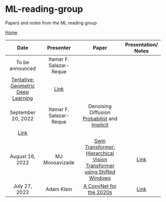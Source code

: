 # ML-reading-group
Papers and notes from the ML reading group

[//]: # (https://github.com/itamarsalazar/ML-reading-group)
[Home](https://github.com/itamarsalazar/ML-reading-group)

| Date | Presenter | Paper | Presentation/ Notes |
| :-----------: | :-----------: | :-----------: | :-----------: |
| To be announced | Itamar F. Salazar-Reque | 
[Tentative: Geometric Deep Learning](https://github.com/itamarsalazar/ML-reading-group)|[Link](https://github.com/itamarsalazar/ML-reading-group)|
| September 20, 2022 | Itamar F. Salazar-Reque | Denoising Diffusion [Probabilist](https://openreview.net/pdf?id=St1giarCHLP) and [Implicit](https://proceedings.neurips.cc/paper/2020/hash/4c5bcfec8584af0d967f1ab10179ca4b-Abstract.html)| 
[Link](https://github.com/itamarsalazar/ML-reading-group/blob/main/presentations/DenoisingDifussion_Probabilistic_Implicit_models.pdf)|
| August 16, 2022 | MJ Moosavizade | [Swin Transformer: Hierarchical Vision Transformer using Shifted Windows](https://openaccess.thecvf.com/content/ICCV2021/papers/Liu_Swin_Transformer_Hierarchical_Vision_Transformer_Using_Shifted_Windows_ICCV_2021_paper.pdf)| [Link](https://github.com/itamarsalazar/ML-reading-group/blob/main/presentations/Shifted-Window%20Transformers_by_MJ%20Moosavizade.pdf)|
| July 27, 2022 | Adam Klein | [A ConvNet for the 2020s](https://openaccess.thecvf.com/content/CVPR2022/papers/Liu_A_ConvNet_for_the_2020s_CVPR_2022_paper.pdf)| [Link](https://github.com/itamarsalazar/ML-reading-group/blob/main/presentations/A%20ConvNet%20for%20the%202020s_paper_by_Adam_Klein.pdf)|



